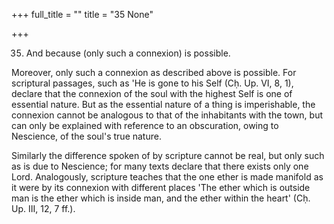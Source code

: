 +++
full_title = ""
title = "35 None"

+++


35. And because (only such a connexion) is possible.

Moreover, only such a connexion as described above is possible. For scriptural passages, such as 'He is gone to his Self (Cḥ. Up. VI, 8, 1), declare that the connexion of the soul with the highest Self is one of essential nature. But as the essential nature of a thing is imperishable, the connexion cannot be analogous to that of the inhabitants with the town, but can only be explained with reference to an obscuration, owing to Nescience, of the soul's true nature.

Similarly the difference spoken of by scripture cannot be real, but only such as is due to Nescience; for many texts declare that there exists only one Lord. Analogously, scripture teaches that the one ether is made manifold as it were by its connexion with different places 'The ether which is outside man is the ether which is inside man, and the ether within the heart' (Cḥ. Up. III, 12, 7 ff.).

